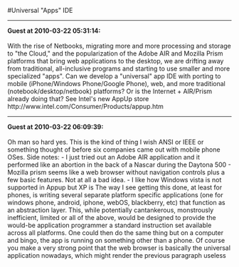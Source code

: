 #Universal "Apps" IDE
<hr>
<b>Guest at 2010-03-22 05:31:14:</b><br /><br />
With the rise of Netbooks, migrating more and more processing and storage to "the Cloud," and the popularization of the Adobe AIR and Mozilla Prism platforms that bring web applications to the desktop, we are drifting away from traditional, all-inclusive programs and starting to use smaller and more specialized "apps".
Can we develop a "universal" app IDE with porting to mobile (iPhone/Windows Phone/Google Phone), web, and more traditional (notebook/desktop/netbook) platforms?
Or is the Internet + AIR/Prism already doing that?
See Intel's new AppUp store
http://www.intel.com/Consumer/Products/appup.htm
<hr>
<b>Guest at 2010-03-22 06:09:39:</b><br /><br />
Oh man so hard yes. This is the kind of thing I wish ANSI or IEEE or something thought of before six companies came out with mobile phone OSes.
Side notes:
- I just tried out an Adobe AIR application and it performed like an abortion in the back of a Nascar during the Daytona 500
- Mozilla prism seems like a web browser without navigation controls plus a few basic features. Not at all a bad idea.
- I like how Windows vista is not supported in Appup but XP is
The way I see getting this done, at least for phones, is writing several separate platform specific applications (one for windows phone, android, iphone, webOS, blackberry, etc) that function as an abstraction layer. This, while potentially cantankerous, monstrously inefficient, limited or all of the above, would be designed to provide the would-be application programmer a standard instruction set available across all platforms. One could then do the same thing but on a computer and bingo, the app is running on something other than a phone.
Of course you make a very strong point that the web browser is basically the universal application nowadays, which might render the previous paragraph useless
